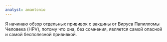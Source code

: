 ```yaml
---
analyst: amantonio
---
```


Я начинаю обзор отдельных прививок с вакцины от Вируса Папилломы Человека (HPV), потому что она, без сомнения, является самой опасной и самой бесполезной прививкой.
